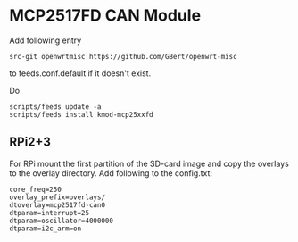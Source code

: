 MCP2517FD CAN Module
====================

Add following entry
```
src-git openwrtmisc https://github.com/GBert/openwrt-misc
```
to feeds.conf.default if it doesn't exist.

Do
```
scripts/feeds update -a
scripts/feeds install kmod-mcp25xxfd
```

RPi2+3
------
For RPi mount the first partition of the SD-card image and copy the overlays
to the overlay directory. Add following to the config.txt:
```
core_freq=250
overlay_prefix=overlays/
dtoverlay=mcp2517fd-can0
dtparam=interrupt=25
dtparam=oscillator=4000000
dtparam=i2c_arm=on
```

